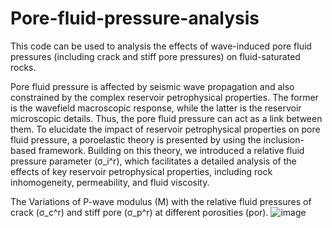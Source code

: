 # Pore-fluid-pressure-analysis

This code can be used to analysis the effects of wave-induced pore fluid pressures (including crack and stiff pore pressures) on fluid-saturated rocks. 

Pore fluid pressure is affected by seismic wave propagation and also constrained by the complex reservoir petrophysical properties. The former is the wavefield macroscopic response, while the latter is the reservoir microscopic details. Thus, the pore fluid pressure can act as a link between them. To elucidate the impact of reservoir petrophysical properties on pore fluid pressure, a poroelastic theory is presented by using the inclusion-based framework. Building on this theory, we introduced a relative fluid pressure parameter (σ_i^r), which facilitates a detailed analysis of the effects of key reservoir petrophysical properties, including rock inhomogeneity, permeability, and fluid viscosity. 

The Variations of P-wave modulus (M) with the relative fluid pressures of crack (σ_c^r) and stiff pore (σ_p^r) at different porosities (por).
![image](https://github.com/user-attachments/assets/a862c9a8-9ce9-4275-aa75-0b9fed9fd2dd)

